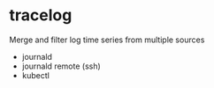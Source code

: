 # tracelog

Merge and filter log time series from multiple sources

- journald
- journald remote (ssh)
- kubectl 